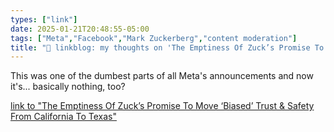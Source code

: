 ```yaml
---
types: ["link"]
date: 2025-01-21T20:48:55-05:00
tags: ["Meta","Facebook","Mark Zuckerberg","content moderation"]
title: "🔗 linkblog: my thoughts on 'The Emptiness Of Zuck’s Promise To Move ‘Biased’ Trust & Safety From California To Texas'"
---
```

This was one of the dumbest parts of all Meta's announcements and now it's... basically nothing, too?

[link to "The Emptiness Of Zuck’s Promise To Move ‘Biased’ Trust & Safety From California To Texas"](https://www.techdirt.com/2025/01/21/the-emptiness-of-zucks-promise-to-move-biased-trust-safety-from-california-to-texas/)
